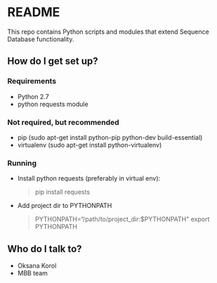 # README #

This repo contains Python scripts and modules that extend Sequence Database functionality. 


## How do I get set up? ##

### Requirements ###
* Python 2.7
* python requests module 

### Not required, but recommended ###
* pip (sudo apt-get install python-pip python-dev build-essential)
* virtualenv (sudo apt-get install python-virtualenv)

### Running ###
* Install python requests (preferably in virtual env):
   > pip install requests
* Add project dir to PYTHONPATH
   > PYTHONPATH=“/path/to/project_dir:$PYTHONPATH"
   > export PYTHONPATH

## Who do I talk to? ##
* Oksana Korol
* MBB team